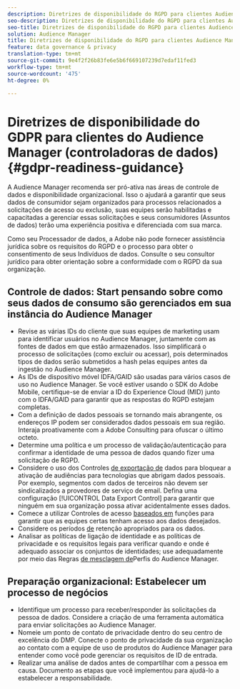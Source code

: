 ```yaml
---
description: Diretrizes de disponibilidade do RGPD para clientes Audience Manager
seo-description: Diretrizes de disponibilidade do RGPD para clientes Audience Manager
seo-title: Diretrizes de disponibilidade do RGPD para clientes Audience Manager
solution: Audience Manager
title: Diretrizes de disponibilidade do RGPD para clientes Audience Manager
feature: data governance & privacy
translation-type: tm+mt
source-git-commit: 9e4f2f26b83fe6e5b6f669107239d7edaf11fed3
workflow-type: tm+mt
source-wordcount: '475'
ht-degree: 0%

---
```



# Diretrizes de disponibilidade do GDPR para clientes do Audience Manager (controladoras de dados) {#gdpr-readiness-guidance}

A Audience Manager recomenda ser pró-ativa nas áreas de controle de dados e disponibilidade organizacional. Isso o ajudará a garantir que seus dados de consumidor sejam organizados para processos relacionados a solicitações de acesso ou exclusão, suas equipes serão habilitadas e capacitadas a gerenciar essas solicitações e seus consumidores (Assuntos de dados) terão uma experiência positiva e diferenciada com sua marca.

Como seu Processador de dados, a Adobe não pode fornecer assistência jurídica sobre os requisitos do RGPD e o processo para obter o consentimento de seus Indivíduos de dados. Consulte o seu consultor jurídico para obter orientação sobre a conformidade com o RGPD da sua organização.

## Controle de dados: Start pensando sobre como seus dados de consumo são gerenciados em sua instância do Audience Manager

* Revise as várias IDs do cliente que suas equipes de marketing usam para identificar usuários no Audience Manager, juntamente com as fontes de dados em que estão armazenados. Isso simplificará o processo de solicitações (como excluir ou acessar), pois determinados tipos de dados serão submetidos a hash pelas equipes antes da ingestão no Audience Manager.
* As IDs de dispositivo móvel IDFA/GAID são usadas para vários casos de uso no Audience Manager. Se você estiver usando o SDK do Adobe Mobile, certifique-se de enviar a ID do Experience Cloud (MID) junto com o IDFA/GAID para garantir que as respostas do RGPD estejam completas.
* Com a definição de dados pessoais se tornando mais abrangente, os endereços IP podem ser considerados dados pessoais em sua região. Interaja proativamente com a Adobe Consulting para ofuscar o último octeto.
* Determine uma política e um processo de validação/autenticação para confirmar a identidade de uma pessoa de dados quando fizer uma solicitação de RGPD.
* Considere o uso dos Controles [de exportação de](../../features/data-export-controls.md) dados para bloquear a ativação de audiências para tecnologias que abrigam dados pessoais. Por exemplo, segmentos com dados de terceiros não devem ser sindicalizados a provedores de serviço de email. Defina uma configuração [!UICONTROL Data Export Control] para garantir que ninguém em sua organização possa ativar acidentalmente esses dados.
* Comece a utilizar Controles de acesso [baseados em](../../features/administration/administration-overview.md) funções para garantir que as equipes certas tenham acesso aos dados desejados.
* Considere os períodos [de](../../faq/faq-privacy.md#data-retention-faq) retenção apropriados para os dados.
* Analisar as políticas de ligação de identidade e as políticas de privacidade e os requisitos legais para verificar quando e onde é adequado associar os conjuntos de identidades; use adequadamente por meio das Regras [de mesclagem de](../../features/profile-merge-rules/merge-rules-overview.md)Perfis do Audience Manager.

## Preparação organizacional: Estabelecer um processo de negócios

* Identifique um processo para receber/responder às solicitações da pessoa de dados. Considere a criação de uma ferramenta automática para enviar solicitações ao Audience Manager.
* Nomeie um ponto de contato de privacidade dentro do seu centro de excelência do DMP. Conecte o ponto de privacidade da sua organização ao contato com a equipe de uso de produtos do Audience Manager para entender como você pode gerenciar os requisitos de ID de entrada.
* Realizar uma análise de dados antes de compartilhar com a pessoa em causa. Documento as etapas que você implementou para ajudá-lo a estabelecer a responsabilidade.
